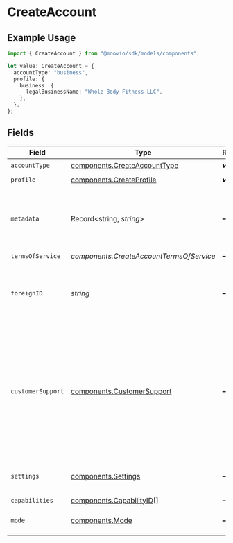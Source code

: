 # CreateAccount

## Example Usage

```typescript
import { CreateAccount } from "@moovio/sdk/models/components";

let value: CreateAccount = {
  accountType: "business",
  profile: {
    business: {
      legalBusinessName: "Whole Body Fitness LLC",
    },
  },
};
```

## Fields

| Field                                                                                                                                                                                      | Type                                                                                                                                                                                       | Required                                                                                                                                                                                   | Description                                                                                                                                                                                | Example                                                                                                                                                                                    |
| ------------------------------------------------------------------------------------------------------------------------------------------------------------------------------------------ | ------------------------------------------------------------------------------------------------------------------------------------------------------------------------------------------ | ------------------------------------------------------------------------------------------------------------------------------------------------------------------------------------------ | ------------------------------------------------------------------------------------------------------------------------------------------------------------------------------------------ | ------------------------------------------------------------------------------------------------------------------------------------------------------------------------------------------ |
| `accountType`                                                                                                                                                                              | [components.CreateAccountType](../../models/components/createaccounttype.md)                                                                                                               | :heavy_check_mark:                                                                                                                                                                         | N/A                                                                                                                                                                                        |                                                                                                                                                                                            |
| `profile`                                                                                                                                                                                  | [components.CreateProfile](../../models/components/createprofile.md)                                                                                                                       | :heavy_check_mark:                                                                                                                                                                         | N/A                                                                                                                                                                                        |                                                                                                                                                                                            |
| `metadata`                                                                                                                                                                                 | Record<string, *string*>                                                                                                                                                                   | :heavy_minus_sign:                                                                                                                                                                         | Free-form key-value pair list. Useful for storing information that is not captured elsewhere.                                                                                              | {<br/>"optional": "metadata"<br/>}                                                                                                                                                         |
| `termsOfService`                                                                                                                                                                           | *components.CreateAccountTermsOfService*                                                                                                                                                   | :heavy_minus_sign:                                                                                                                                                                         | N/A                                                                                                                                                                                        |                                                                                                                                                                                            |
| `foreignID`                                                                                                                                                                                | *string*                                                                                                                                                                                   | :heavy_minus_sign:                                                                                                                                                                         | Optional alias from a foreign/external system which can be used to reference this resource.                                                                                                |                                                                                                                                                                                            |
| `customerSupport`                                                                                                                                                                          | [components.CustomerSupport](../../models/components/customersupport.md)                                                                                                                   | :heavy_minus_sign:                                                                                                                                                                         | User-provided information that can be displayed on credit card transactions for customers to use when<br/>contacting a customer support team. This data is only allowed on a business account. |                                                                                                                                                                                            |
| `settings`                                                                                                                                                                                 | [components.Settings](../../models/components/settings.md)                                                                                                                                 | :heavy_minus_sign:                                                                                                                                                                         | User provided settings to manage an account.                                                                                                                                               |                                                                                                                                                                                            |
| `capabilities`                                                                                                                                                                             | [components.CapabilityID](../../models/components/capabilityid.md)[]                                                                                                                       | :heavy_minus_sign:                                                                                                                                                                         | N/A                                                                                                                                                                                        |                                                                                                                                                                                            |
| `mode`                                                                                                                                                                                     | [components.Mode](../../models/components/mode.md)                                                                                                                                         | :heavy_minus_sign:                                                                                                                                                                         | The operating mode for an account.                                                                                                                                                         | production                                                                                                                                                                                 |